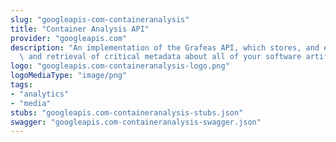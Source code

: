 ```yaml
---
slug: "googleapis-com-containeranalysis"
title: "Container Analysis API"
provider: "googleapis.com"
description: "An implementation of the Grafeas API, which stores, and enables querying\
  \ and retrieval of critical metadata about all of your software artifacts."
logo: "googleapis.com-containeranalysis-logo.png"
logoMediaType: "image/png"
tags:
- "analytics"
- "media"
stubs: "googleapis.com-containeranalysis-stubs.json"
swagger: "googleapis.com-containeranalysis-swagger.json"
---
```

